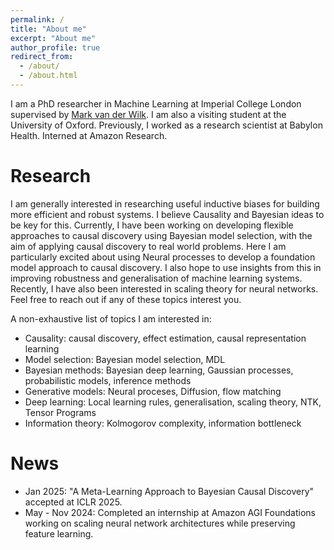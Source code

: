 ```yaml
---
permalink: /
title: "About me"
excerpt: "About me"
author_profile: true
redirect_from:
  - /about/
  - /about.html
---
```


I am a PhD researcher in Machine Learning at Imperial College London supervised by [Mark van der Wilk](https://mvdw.uk/).
I am also a visiting student at the University of Oxford.
Previously, I worked as a research scientist at Babylon Health.
Interned at Amazon Research.

Research
======
I am generally interested in researching useful inductive biases for building more efficient and robust systems.
I believe Causality and Bayesian ideas to be key for this. Currently, I have been working on developing
flexible approaches to causal discovery using Bayesian model selection, with the aim of applying
causal discovery to real world problems.
Here I am particularly excited about using Neural processes to develop a foundation model approach to causal discovery.
I also hope to use insights from this in improving robustness and generalisation of machine learning systems.
Recently, I have also been interested in scaling theory for neural networks.
Feel free to reach out if any of these topics interest you.

A non-exhaustive list of topics I am interested in:
- Causality: causal discovery, effect estimation, causal representation learning
- Model selection: Bayesian model selection, MDL
- Bayesian methods: Bayesian deep learning, Gaussian processes, probabilistic models, inference methods
- Generative models: Neural proceses, Diffusion, flow matching
- Deep learning: Local learning rules, generalisation, scaling theory, NTK, Tensor Programs
- Information theory: Kolmogorov complexity, information bottleneck


News
======
- Jan 2025: "A Meta-Learning Approach to Bayesian Causal Discovery" accepted at ICLR 2025.
- May - Nov 2024: Completed an internship at Amazon AGI Foundations working on scaling neural network architectures while preserving feature learning.
